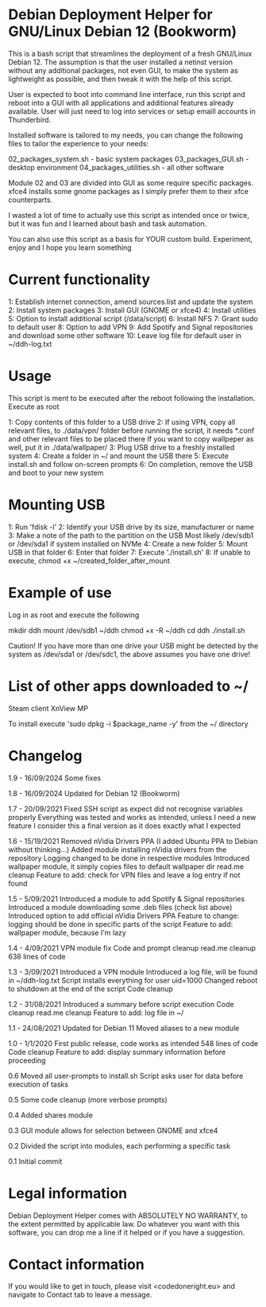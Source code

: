 Debian Deployment Helper for GNU/Linux Debian 12 (Bookworm)
=========================================================
This is a bash script that streamlines the deployment of a fresh GNU/Linux 
Debian 12. The assumption is that the user installed a netinst version without
any additional packages, not even GUI, to make the system as lightweight as 
possible, and then tweak it with the help of this script.

User is expected to boot into command line interface, run this script and reboot
into a GUI with all applications and additional features already available. User
will just need to log into services or setup emaill accounts in Thunderbird.

Installed software is tailored to my needs, you can change the following files
to tailor the experience to your needs:

02_packages_system.sh - basic system packages
03_packages_GUI.sh - desktop environment
04_packages_utilities.sh - all other software

Module 02 and 03 are divided into GUI as some require specific packages. xfce4
installs some gnome packages as I simply prefer them to their xfce counterparts.

I wasted a lot of time to actually use this script as intended once or twice, 
but it was fun and I learned about bash and task automation.

You can also use this script as a basis for YOUR custom build. Experiment, enjoy
and I hope you learn something


Current functionality
=========================================================
1: Establish internet connection, amend sources.list and update the system
2: Install system packages
3: Install GUI (GNOME or xfce4)
4: Install utilities
5: Option to install additional script (/data/script)
6: Install NFS
7: Grant sudo to default user
8: Option to add VPN
9: Add Spotify and Signal repositories and download some other software
10: Leave log file for default user in ~/ddh-log.txt


Usage
=========================================================
This script is ment to be executed after the reboot following the installation.
Execute as root

1: Copy contents of this folder to a USB drive
2: If using VPN, copy all relevant files, to ./data/vpn/ folder before running 
   the script, it needs *.conf and other relevant files to be placed there
   If you want to copy wallpeper as well, put it in ./data/wallpaper/
3: Plug USB drive to a freshly installed system
4: Create a folder in ~/ and mount the USB there
5: Execute install.sh and follow on-screen prompts
6: On completion, remove the USB and boot to your new system


Mounting USB
=========================================================
1: Run 'fdisk -l'
2: Identify your USB drive by its size, manufacturer or name
3: Make a note of the path to the partition on the USB
   Most likely /dev/sdb1 or /dev/sda1 if system installed on NVMe
4: Create a new folder 
5: Mount USB in that folder
6: Enter that folder
7: Execute './install.sh'
8: If unable to execute, chmod +x ~/created_folder_after_mount


Example of use
=========================================================
Log in as root and execute the following

mkdir ddh
mount /dev/sdb1 ~/ddh
chmod +x -R ~/ddh
cd ddh
./install.sh

Caution! If you have more than one drive your USB might be detected by the
system as /dev/sda1 or /dev/sdc1, the above assumes you have one drive!

List of other apps downloaded to ~/
=========================================================
Steam client
XnView MP

To install execute 'sudo dpkg -i $package_name -y' from the ~/ directory


Changelog
=========================================================
1.9 - 16/09/2024
Some fixes

1.8 - 16/09/2024
Updated for Debian 12 (Bookworm)

1.7 - 20/09/2021
Fixed SSH script as expect did not recognise variables properly
Everything was tested and works as intended, unless I need a new feature I
consider this a final version as it does exactly what I expected

1.6 - 15/19/2021
Removed nVidia Drivers PPA (I added Ubuntu PPA to Debian without thinking...)
Added module installing nVidia drivers from the repository
Logging changed to be done in respective modules
Introduced wallpaper module, it simply copies files to default wallpaper dir
read.me cleanup
Feature to add: check for VPN files and leave a log entry if not found

1.5 - 5/09/2021
Introduced a module to add Spotify & Signal repositories
Introduced a module downloading some .deb files (check list above)
Introduced option to add official nVidia Drivers PPA
Feature to change: logging should be done in specific parts of the script
Feature to add: wallpaper module, because I'm lazy

1.4 - 4/09/2021
VPN module fix
Code and prompt cleanup
read.me cleanup
638 lines of code

1.3 - 3/09/2021
Introduced a VPN module
Introduced a log file, will be found in ~/ddh-log.txt
Script installs everything for user uid=1000
Changed reboot to shutdown at the end of the script
Code cleanup

1.2 - 31/08/2021
Introduced a summary before script execution
Code cleanup
read.me cleanup
Feature to add: log file in ~/

1.1 - 24/08/2021
Updated for Debian 11
Moved aliases to a new module

1.0 - 1/1/2020
First public release, code works as intended
548 lines of code 
Code cleanup
Feature to add: display summary information before proceeding

0.6
Moved all user-prompts to install.sh
Script asks user for data before execution of tasks

0.5
Some code cleanup (more verbose prompts)

0.4
Added shares module

0.3
GUI module allows for selection between GNOME and xfce4

0.2
Divided the script into modules, each performing a specific task

0.1
Initial commit


Legal information
=========================================================
Debian Deployment Helper comes with ABSOLUTELY NO WARRANTY, to the extent
permitted by applicable law. Do whatever you want with this software, you can
drop me a line if it helped or if you have a suggestion.


Contact information
=========================================================
If you would like to get in touch, please visit <codedoneright.eu> and navigate
to Contact tab to leave a message.

